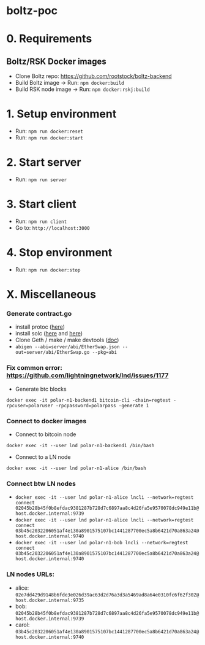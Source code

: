 # boltz-poc

# 0. Requirements

## Boltz/RSK Docker images
 - Clone Boltz repo: https://github.com/rootstock/boltz-backend
 - Build Boltz image -> Run: `npm docker:build`
 - Build RSK node image -> Run: `npm docker:rskj:build`


# 1. Setup environment
- Run: `npm run docker:reset`
- Run: `npm run docker:start`

# 2. Start server
- Run: `npm run server`

# 3. Start client
- Run: `npm run client`
- Go to: `http://localhost:3000`

# 4. Stop environment
- Run: `npm run docker:stop`

# X. Miscellaneous

### Generate contract.go
- install protoc ([here](https://grpc.io/docs/protoc-installation/))
- install solc ([here](https://docs.soliditylang.org/en/v0.8.9/installing-solidity.html) and [here](https://www.educative.io/answers/how-to-install-solidity-in-mac))
- Clone Geth / make / make devtools ([doc](https://goethereumbook.org/smart-contract-compile/))
- `abigen --abi=server/abi/EtherSwap.json --out=server/abi/EtherSwap.go --pkg=abi`

### Fix common error: https://github.com/lightningnetwork/lnd/issues/1177
* Generate btc blocks

`docker exec -it polar-n1-backend1 bitcoin-cli -chain=regtest -rpcuser=polaruser -rpcpassword=polarpass -generate 1`

### Connect to docker images
* Connect to bitcoin node

`docker exec -it --user lnd polar-n1-backend1 /bin/bash`

* Connect to a LN node

`docker exec -it --user lnd polar-n1-alice /bin/bash`

### Connect btw LN nodes
* `docker exec -it --user lnd polar-n1-alice lncli --network=regtest connect 02045b28b45f0b8efdac9381287b728d7c6897aa8c4d26fa5e9570078dc949e11b@host.docker.internal:9739`
* `docker exec -it --user lnd polar-n1-alice lncli --network=regtest connect 03b45c2032206051af4e130a8901575107bc1441287700ec5a8b6421d70a863a24@host.docker.internal:9740`
* `docker exec -it --user lnd polar-n1-bob lncli --network=regtest connect 03b45c2032206051af4e130a8901575107bc1441287700ec5a8b6421d70a863a24@host.docker.internal:9740`

### LN nodes URLs:

* alice: `02e7dd429d9148b6fde3e026d39ac63d2d76a3d3a5469ad8a64e0310fc6f62f302@host.docker.internal:9735`
* bob: `02045b28b45f0b8efdac9381287b728d7c6897aa8c4d26fa5e9570078dc949e11b@host.docker.internal:9739`
* carol: `03b45c2032206051af4e130a8901575107bc1441287700ec5a8b6421d70a863a24@host.docker.internal:9740`
